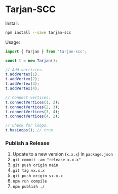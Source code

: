 # Tarjan-SCC

Install:
```bash
npm install --save tarjan-scc
```

Usage:
```typescript
import { Tarjan } from 'tarjan-scc';

const t = new Tarjan();

// Add verticies.
t.addVertex(1);
t.addVertex(2);
t.addVertex(3);
t.addVertex(4);

// Connect vertices.
t.connectVertices(1, 2);
t.connectVertices(2, 3);
t.connectVertices(3, 4);
t.connectVertices(4, 2);

// Check for loops.
t.hasLoops(); // true
```

### Publish a Release

1. Update to a new version (`x.x.x`) in `package.json`
1. `git commit -am "release x.x.x"`
1. `git push origin main`
1. `git tag vx.x.x`
1. `git push origin vx.x.x`
1. `npm run compile`
1. `npm publish ./`